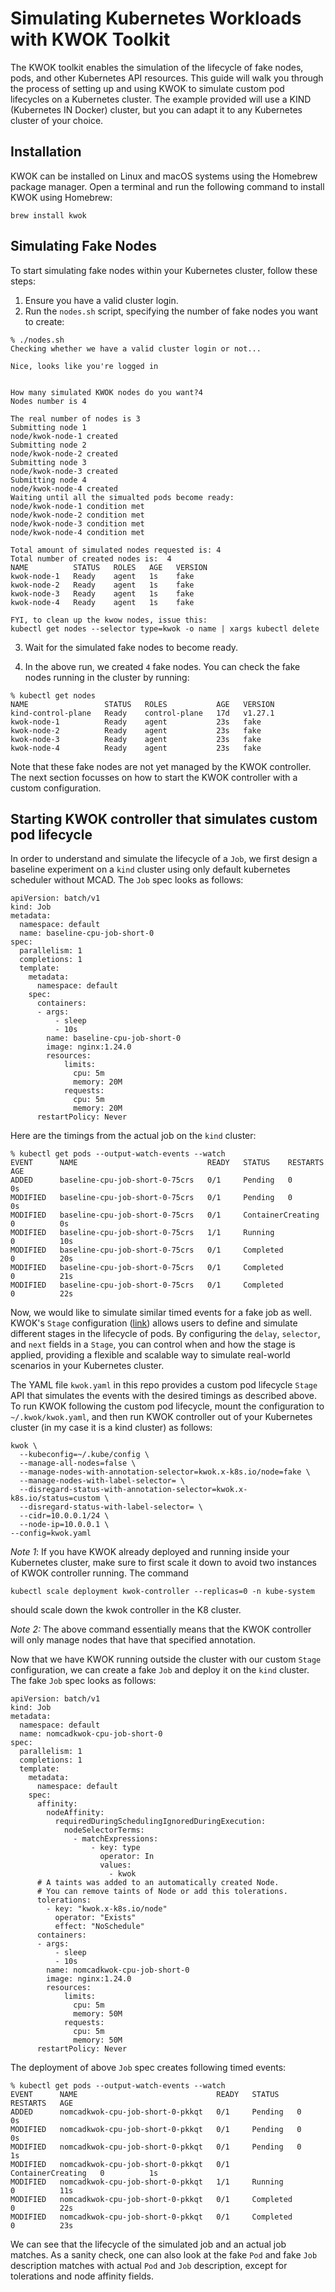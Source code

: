 # Simulating Kubernetes Workloads with KWOK Toolkit #

The KWOK toolkit enables the simulation of the lifecycle of fake nodes, pods, and other Kubernetes API resources. This guide will walk you through the process of setting up and using KWOK to simulate custom pod lifecycles on a Kubernetes cluster. The example provided will use a KIND (Kubernetes IN Docker) cluster, but you can adapt it to any Kubernetes cluster of your choice.


## Installation ##

KWOK can be installed on Linux and macOS systems using the Homebrew package manager. Open a terminal and run the following command to install KWOK using Homebrew:
```
brew install kwok
```


## Simulating Fake Nodes ##

To start simulating fake nodes within your Kubernetes cluster, follow these steps:

1. Ensure you have a valid cluster login.
2. Run the `nodes.sh` script, specifying the number of fake nodes you want to create:
```
% ./nodes.sh 
Checking whether we have a valid cluster login or not...

Nice, looks like you're logged in


How many simulated KWOK nodes do you want?4
Nodes number is 4
 
The real number of nodes is 3
Submitting node 1
node/kwok-node-1 created
Submitting node 2
node/kwok-node-2 created
Submitting node 3
node/kwok-node-3 created
Submitting node 4
node/kwok-node-4 created
Waiting until all the simualted pods become ready:
node/kwok-node-1 condition met
node/kwok-node-2 condition met
node/kwok-node-3 condition met
node/kwok-node-4 condition met
 
Total amount of simulated nodes requested is: 4
Total number of created nodes is:  4
NAME          STATUS   ROLES   AGE   VERSION
kwok-node-1   Ready    agent   1s    fake
kwok-node-2   Ready    agent   1s    fake
kwok-node-3   Ready    agent   1s    fake
kwok-node-4   Ready    agent   1s    fake
 
FYI, to clean up the kwow nodes, issue this:
kubectl get nodes --selector type=kwok -o name | xargs kubectl delete
```
3. Wait for the simulated fake nodes to become ready.

4. In the above run, we created `4` fake nodes. You can check the fake nodes running in the cluster by running:
```
% kubectl get nodes
NAME                 STATUS   ROLES           AGE   VERSION
kind-control-plane   Ready    control-plane   17d   v1.27.1
kwok-node-1          Ready    agent           23s   fake
kwok-node-2          Ready    agent           23s   fake
kwok-node-3          Ready    agent           23s   fake
kwok-node-4          Ready    agent           23s   fake
```

Note that these fake nodes are not yet managed by the KWOK controller. The next section focusses on how to start the KWOK controller with a custom configuration.

## Starting KWOK controller that simulates custom pod lifecycle

In order to understand and simulate the lifecycle of a `Job`, we first design a baseline experiment on a `kind` cluster using only default kubernetes scheduler without MCAD. The `Job` spec looks as follows:

```
apiVersion: batch/v1
kind: Job
metadata:
  namespace: default
  name: baseline-cpu-job-short-0
spec:
  parallelism: 1
  completions: 1
  template:
    metadata:
      namespace: default
    spec:
      containers:
      - args:
          - sleep
          - 10s
        name: baseline-cpu-job-short-0
        image: nginx:1.24.0
        resources:
            limits:
              cpu: 5m
              memory: 20M
            requests:
              cpu: 5m
              memory: 20M
      restartPolicy: Never
```

Here are the timings from the actual job on the `kind` cluster:
```
% kubectl get pods --output-watch-events --watch
EVENT      NAME                             READY   STATUS    RESTARTS   AGE
ADDED      baseline-cpu-job-short-0-75crs   0/1     Pending   0          0s
MODIFIED   baseline-cpu-job-short-0-75crs   0/1     Pending   0          0s
MODIFIED   baseline-cpu-job-short-0-75crs   0/1     ContainerCreating   0          0s
MODIFIED   baseline-cpu-job-short-0-75crs   1/1     Running             0          10s
MODIFIED   baseline-cpu-job-short-0-75crs   0/1     Completed           0          20s
MODIFIED   baseline-cpu-job-short-0-75crs   0/1     Completed           0          21s
MODIFIED   baseline-cpu-job-short-0-75crs   0/1     Completed           0          22s
```

Now, we would like to simulate similar timed events for a fake job as well. KWOK's `Stage` configuration ([link](https://kwok.sigs.k8s.io/docs/user/stages-configuration/)) allows users to define and simulate different stages in the lifecycle of pods. By configuring the `delay`, `selector`, and `next` fields in a `Stage`, you can control when and how the stage is applied, providing a flexible and scalable way to simulate real-world scenarios in your Kubernetes cluster. 

The YAML file `kwok.yaml` in this repo provides a custom pod lifecycle `Stage` API that simulates the events with the desired timings as described above. To run KWOK following the custom pod lifecycle, mount the configuration to `~/.kwok/kwok.yaml`, and then run KWOK controller out of your Kubernetes cluster (in my case it is a kind cluster) as follows:
```
kwok \
  --kubeconfig=~/.kube/config \
  --manage-all-nodes=false \
  --manage-nodes-with-annotation-selector=kwok.x-k8s.io/node=fake \
  --manage-nodes-with-label-selector= \
  --disregard-status-with-annotation-selector=kwok.x-k8s.io/status=custom \
  --disregard-status-with-label-selector= \
  --cidr=10.0.0.1/24 \
  --node-ip=10.0.0.1 \
--config=kwok.yaml
```

*Note 1*: If you have KWOK already deployed and running inside your Kubernetes cluster, make sure to first scale it down to avoid two instances of KWOK controller running. The command
```
kubectl scale deployment kwok-controller --replicas=0 -n kube-system
```
should scale down the kwok controller in the K8 cluster. 

*Note 2:* The above command essentially means that the KWOK controller will only manage nodes that have that specified annotation.

Now that we have KWOK running outside the cluster with our custom `Stage` configuration, we can create a fake `Job` and deploy it on the `kind` cluster. The fake `Job` spec looks as follows:
```
apiVersion: batch/v1
kind: Job
metadata:
  namespace: default
  name: nomcadkwok-cpu-job-short-0
spec:
  parallelism: 1
  completions: 1
  template:
    metadata:
      namespace: default
    spec:
      affinity:
        nodeAffinity:
          requiredDuringSchedulingIgnoredDuringExecution:
            nodeSelectorTerms:
              - matchExpressions:
                  - key: type
                    operator: In
                    values:
                      - kwok
      # A taints was added to an automatically created Node.
      # You can remove taints of Node or add this tolerations.
      tolerations:
        - key: "kwok.x-k8s.io/node"
          operator: "Exists"
          effect: "NoSchedule"
      containers:
      - args:
          - sleep
          - 10s
        name: nomcadkwok-cpu-job-short-0
        image: nginx:1.24.0
        resources:
            limits:
              cpu: 5m
              memory: 50M
            requests:
              cpu: 5m
              memory: 50M
      restartPolicy: Never
```

The deployment of above `Job` spec creates following timed events:
```
% kubectl get pods --output-watch-events --watch
EVENT      NAME                               READY   STATUS    RESTARTS   AGE
ADDED      nomcadkwok-cpu-job-short-0-pkkqt   0/1     Pending   0          0s
MODIFIED   nomcadkwok-cpu-job-short-0-pkkqt   0/1     Pending   0          0s
MODIFIED   nomcadkwok-cpu-job-short-0-pkkqt   0/1     Pending   0          1s
MODIFIED   nomcadkwok-cpu-job-short-0-pkkqt   0/1     ContainerCreating   0          1s
MODIFIED   nomcadkwok-cpu-job-short-0-pkkqt   1/1     Running             0          11s
MODIFIED   nomcadkwok-cpu-job-short-0-pkkqt   0/1     Completed           0          22s
MODIFIED   nomcadkwok-cpu-job-short-0-pkkqt   0/1     Completed           0          23s
```

We can see that the lifecycle of the simulated job and an actual job matches. As a sanity check, one can also look at the fake `Pod` and fake `Job` description matches with actual `Pod` and `Job` description, except for tolerations and node affinity fields. 

